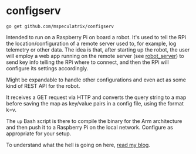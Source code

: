 # configserv

`go get github.com/mspeculatrix/configserv`

Intended to run on a Raspberry Pi on board a robot. It's used to tell the RPi the location/configuration of a remote server used to, for example, log telemetry or other data. The idea is that, after starting up the robot, the user will employ a web app running on the remote server (see [robot_server](https://github.com/mspeculatrix/robot_server)) to send key info telling the RPi where to connect, and then the RPi will configure its settings accordingly.

Might be expandable to handle other configurations and even act as some kind of REST API for the robot.

It receives a GET request via HTTP and converts the query string to a map before saving the map as key/value pairs in a config file, using the format k=v.

The `up` Bash script is there to compile the binary for the Arm architecture and then push it to a Raspberry Pi on the local network. Configure as appropriate for your setup.

To understand what the hell is going on here, [read my blog](https://mansfield-devine.com/speculatrix/ "Machina Speculatrix").
